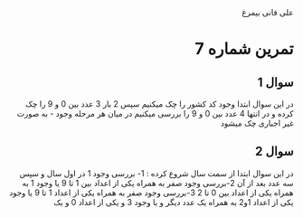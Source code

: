 <div dir="rtl">
علی فانی بیمرغ

# تمرین شماره 7

## سوال 1

در این سوال ابتدا وجود کد کشور را چک میکنیم سپس 2 بار 3 عدد بین 0 و 9 را چک کرده و در انتها 4 عدد بین 0 و 9 را بررسی میکنیم در میان هر مرحله وجود - به صورت غیر اجباری چک میشود

## سوال 2

در این سوال ابتدا از سمت سال شروع کرده :
1- بررسی وجود 1 در اول سال و سپس سه عدد بعد از آن
2-بررسی وجود صفر به همراه یکی از اعداد بین 1 تا 9 یا وجود 1 به همراه یکی از اعداد بین 0 تا 2
3-بررسی وجود صفر به همراه یکی از اعداد 1 تا 9 یا وجود یکی از اعداد 1و2 به همراه یک عدد دیگر و یا وجود 3 و یکی از اعداد 0 و یک

</div>
